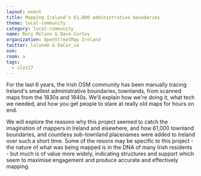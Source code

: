 ```yaml
---
layout: event
title: Mapping Ireland's 61,000 administrative boundaries
theme: local-community
category: local-community
name: Rory McCann & Dave Corley
organization: OpenStreetMap Ireland
twitter: lalonde & DaCor_ie
osm:
room: a
tags:
  - slot17
---
```

For the last 6 years, the Irish OSM community has been manually tracing Ireland's smallest administrative boundaries, townlands, from scanned maps from the 1830s and 1840s.  We'll explain how we're doing it, what tech we needed, and how you get people to stare at really old maps for hours on end.

We will explore the reasons why this project seemed to catch the imagination of mappers in Ireland and elsewhere, and how 61,000 townland boundaries, and countless sub-townland placenames were added to Ireland over such a short time. Some of the resons may be specific to this project - the nature of what was being mapped is in the DNA of many Irish residents - but much is of value more widely, indicating structures and support which seem to maximise engagement and produce accurate and effectively mapping.
